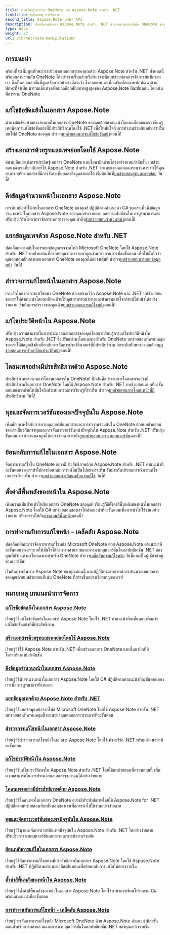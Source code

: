 ```yaml
---
title: การเรียนรู้การรวม OneNote กับ Aspose.Note สำหรับ .NET
linktitle: หมายเหตุ การจัดการ
second_title: Aspose.Note .NET API
description: ปลดล็อกพลังของ Aspose.Note สำหรับ .NET ด้วยบทช่วยสอนที่เน้น OneNote ของเรา แก้ไขข้อขัดแย้ง สร้างเอกสารแบบไดนามิก และสำรวจการจัดการหน้าอย่างมีประสิทธิภาพ
type: docs
weight: 27
url: /th/net/note-manipulation/
---
```


## การแนะนำ

พร้อมที่จะเพิ่มพูนทักษะการประมวลผลเอกสารของคุณด้วย Aspose.Note สำหรับ .NET ทั้งหมดนี้พร้อมผสานรวมกับ OneNote ได้อย่างราบรื่นแล้วหรือยัง เจาะลึกบทช่วยสอนการจัดการบันทึกของเรา ซึ่งเป็นคอลเลกชันที่ดูแลจัดการอย่างระมัดระวัง ซึ่งออกแบบมาเพื่อเสริมศักยภาพนักพัฒนาด้วยทักษะที่จำเป็น มาร่วมเดินทางเพื่อปลดล็อกศักยภาพสูงสุดของ Aspose.Note ทีละขั้นตอน โดยเน้นที่การรวม OneNote

## แก้ไขข้อขัดแย้งในเอกสาร Aspose.Note
 นำทางข้อขัดแย้งอย่างง่ายดายในเอกสาร OneNote ของคุณด้วยคำแนะนำโดยละเอียดของเรา เรียนรู้เทคนิคการแก้ไขข้อขัดแย้งที่มีประสิทธิภาพโดยใช้ .NET เพื่อให้มั่นใจถึงการทำงานร่วมกันอย่างราบรื่นบนไฟล์ OneNote ของคุณ สำรวจ[บทช่วยสอนการแก้ไขข้อขัดแย้ง](./conflict-page-resolution/)ตอนนี้!

## สร้างเอกสารด้วยรูทและเพจย่อยโดยใช้ Aspose.Note
 ค้นพบศิลปะแห่งการประดิษฐ์เอกสาร OneNote แบบไดนามิกด้วยโครงสร้างแบบลำดับชั้น บทช่วยสอนของเราเกี่ยวกับการใช้ Aspose.Note สำหรับ .NET จะแนะนำคุณตลอดกระบวนการ ทำให้คุณสามารถสร้างเอกสารที่มีการจัดระเบียบและดึงดูดสายตาได้ เริ่มต้นกันที่[บทช่วยสอนรูทและเพจย่อย](./create-documents-root-sub-pages/) วันนี้!

## ดึงข้อมูลจำนวนหน้าในเอกสาร Aspose.Note
 การนับหน้าทำได้ง่ายในเอกสาร OneNote ของคุณ! ปฏิบัติตามคำแนะนำ C# ของเราเพื่อดึงข้อมูลจำนวนหน้าในเอกสาร Aspose.Note ของคุณอย่างง่ายดาย ลดความซับซ้อนในการบูรณาการและปรับปรุงเวิร์กโฟลว์การจัดการเอกสารของคุณ ดำดิ่งสู่[บทช่วยสอนจำนวนหน้า](./retrieve-number-of-pages/)ตอนนี้!

## แยกข้อมูลเพจด้วย Aspose.Note สำหรับ .NET
ปลดล็อกความลับในการแยกข้อมูลเพจจากไฟล์ Microsoft OneNote โดยใช้ Aspose.Note สำหรับ .NET บทช่วยสอนที่ครอบคลุมของเราจะพาคุณผ่านกระบวนการทีละขั้นตอน เพื่อให้มั่นใจว่าคุณควบคุมศักยภาพของเอกสาร OneNote ของคุณได้อย่างเต็มที่ สำรวจ[บทช่วยสอนการแยกข้อมูลหน้า](./extract-page-information/) วันนี้!

## สำรวจการแก้ไขหน้าในเอกสาร Aspose.Note
 เจาะลึกโลกของการแก้ไขหน้า OneNote ด้วยเฟรมเวิร์ก Aspose.Note และ .NET บทช่วยสอนของเราให้คำแนะนำโดยละเอียด ช่วยให้คุณสามารถนำทางและทำความเข้าใจการแก้ไขหน้าได้อย่างง่ายดาย เริ่มต้นการสำรวจของคุณด้วย[บทช่วยสอนการแก้ไขหน้า](./page-revisions-exploration/)ตอนนี้!

## แก้ไขประวัติหน้าใน Aspose.Note
 ปรับปรุงความสามารถในการประมวลผลเอกสารของคุณโดยการเรียนรู้การแก้ไขประวัติหน้าใน Aspose.Note สำหรับ .NET ซึ่งปรับแต่งมาโดยเฉพาะสำหรับ OneNote บทช่วยสอนที่ครอบคลุมของเราให้ข้อมูลเชิงลึกเกี่ยวกับการจัดการประวัติศาสตร์ที่มีประสิทธิภาพ ยกระดับทักษะของคุณด้วย[บทช่วยสอนการปรับเปลี่ยนประวัติหน้า](./modify-page-history/)ตอนนี้!

## โคลนเพจอย่างมีประสิทธิภาพด้วย Aspose.Note
ประสิทธิภาพตรงตามการโคลนเอกสารใน OneNote! ฝึกฝนศิลปะของการโคลนเพจอย่างมีประสิทธิภาพในเอกสาร OneNote โดยใช้ Aspose.Note สำหรับ .NET บทช่วยสอนแบบทีละขั้นตอนของเราช่วยให้มั่นใจถึงประสบการณ์การเรียนรู้ที่ราบรื่น สำรวจ[บทช่วยสอนการโคลนหน้าที่มีประสิทธิภาพ](./efficient-page-cloning/) วันนี้!

## พุชและจัดการเวอร์ชันของเพจปัจจุบันใน Aspose.Note
 เพิ่มศักยภาพให้กับการควบคุมเวอร์ชันเอกสารและการทำงานร่วมกันใน OneNote ด้วยบทช่วยสอนของเราเกี่ยวกับการพุชและการจัดการเวอร์ชันหน้าปัจจุบันใน Aspose.Note สำหรับ .NET ปรับปรุงขั้นตอนการทำงานของคุณได้อย่างง่ายดาย ดำดิ่งสู่[บทช่วยสอนการควบคุมเวอร์ชัน](./manage-current-page-versions/)ตอนนี้!

## ย้อนกลับการแก้ไขในเอกสาร Aspose.Note
 จัดการการแก้ไขใน OneNote อย่างมีประสิทธิภาพด้วย Aspose.Note สำหรับ .NET คำแนะนำทีละขั้นตอนของเราทำให้การย้อนกลับการแก้ไขเป็นไปอย่างราบรื่น รับประกันประสบการณ์การแก้ไขเอกสารที่ราบรื่น สำรวจ[บทช่วยสอนการย้อนกลับการแก้ไข](./roll-back-document-revisions/) วันนี้!

## ตั้งค่าสีพื้นหลังของหน้าใน Aspose.Note
เพิ่มความเป็นส่วนตัวให้กับเอกสาร OneNote ของคุณ! เรียนรู้วิธีตั้งค่าสีพื้นหลังของหน้าในเอกสาร Aspose.Note โดยใช้ C# บทช่วยสอนของเราให้คำแนะนำทีละขั้นตอนเพื่อการนำไปใช้งานอย่างง่ายดาย สร้างสรรค์ไปกับ[การสอนสีพื้นหลัง](./set-page-background-color/)ตอนนี้!

## การทำงานกับการแก้ไขหน้า - เคล็ดลับ Aspose.Note
 ปลดล็อกศิลปะการจัดการการแก้ไขหน้า Microsoft OneNote ด้วย Aspose.Note คำแนะนำทีละขั้นตอนของเราช่วยให้มั่นใจได้ถึงการผสานรวมและการควบคุมเวอร์ชันในแอปพลิเคชัน .NET ของคุณที่ปรับแต่งมาโดยเฉพาะสำหรับ OneNote สำรวจ[เคล็ดลับการแก้ไขหน้า](./working-with-page-revisions/) วันนี้และเป็นผู้เชี่ยวชาญด้านเวอร์ชัน!

เริ่มต้นการเดินทาง Aspose.Note ของคุณตอนนี้ และปฏิวัติประสบการณ์การประมวลผลเอกสารของคุณด้วยบทช่วยสอนที่เน้น OneNote ที่สร้างขึ้นอย่างเชี่ยวชาญของเรา!
## หมายเหตุ บทแนะนำการจัดการ
### [แก้ไขข้อขัดแย้งในเอกสาร Aspose.Note](./conflict-page-resolution/)
เรียนรู้วิธีแก้ไขข้อขัดแย้งในเอกสาร Aspose.Note โดยใช้ .NET คำแนะนำทีละขั้นตอนเพื่อการแก้ไขข้อขัดแย้งที่มีประสิทธิภาพ
### [สร้างเอกสารด้วยรูทและเพจย่อยโดยใช้ Aspose.Note](./create-documents-root-sub-pages/)
เรียนรู้วิธีใช้ Aspose.Note สำหรับ .NET เพื่อสร้างเอกสาร OneNote แบบไดนามิกที่มีโครงสร้างแบบลำดับชั้น
### [ดึงข้อมูลจำนวนหน้าในเอกสาร Aspose.Note](./retrieve-number-of-pages/)
เรียนรู้วิธีนับจำนวนหน้าในเอกสาร Aspose.Note โดยใช้ C# ปฏิบัติตามคำแนะนำทีละขั้นตอนของเราเพื่อการบูรณาการที่ง่ายดาย
### [แยกข้อมูลเพจด้วย Aspose.Note สำหรับ .NET](./extract-page-information/)
เรียนรู้วิธีแยกข้อมูลหน้าจากไฟล์ Microsoft OneNote โดยใช้ Aspose.Note สำหรับ .NET บทช่วยสอนที่ครอบคลุมนี้จะแนะนำคุณตลอดกระบวนการทีละขั้นตอน
### [สำรวจการแก้ไขหน้าในเอกสาร Aspose.Note](./page-revisions-exploration/)
เรียนรู้วิธีสำรวจการแก้ไขหน้าในเอกสาร Aspose.Note โดยใช้เฟรมเวิร์ก .NET พร้อมคำแนะนำทีละขั้นตอน
### [แก้ไขประวัติหน้าใน Aspose.Note](./modify-page-history/)
เรียนรู้วิธีแก้ไขประวัติเพจใน Aspose.Note สำหรับ .NET โดยใช้บทช่วยสอนที่ครอบคลุมนี้ เพิ่มความสามารถในการประมวลผลเอกสารของคุณได้อย่างง่ายดาย
### [โคลนเพจอย่างมีประสิทธิภาพด้วย Aspose.Note](./efficient-page-cloning/)
เรียนรู้วิธีโคลนเพจในเอกสาร OneNote อย่างมีประสิทธิภาพโดยใช้ Aspose.Note for .NET ปฏิบัติตามบทช่วยสอนทีละขั้นตอนของเราเพื่อการนำไปใช้งานอย่างง่ายดาย
### [พุชและจัดการเวอร์ชันของเพจปัจจุบันใน Aspose.Note](./manage-current-page-versions/)
เรียนรู้วิธีพุชและจัดการเวอร์ชันเพจปัจจุบันใน Aspose.Note สำหรับ .NET ได้อย่างง่ายดาย ปรับปรุงการควบคุมเวอร์ชันเอกสารและการทำงานร่วมกัน
### [ย้อนกลับการแก้ไขในเอกสาร Aspose.Note](./roll-back-document-revisions/)
เรียนรู้วิธีจัดการการแก้ไขอย่างมีประสิทธิภาพในเอกสาร Aspose.Note โดยใช้ Aspose.Note สำหรับ .NET ปฏิบัติตามคำแนะนำทีละขั้นตอนเพื่อย้อนกลับการแก้ไขได้อย่างราบรื่น
### [ตั้งค่าสีพื้นหลังของหน้าใน Aspose.Note](./set-page-background-color/)
เรียนรู้วิธีตั้งค่าสีพื้นหลังของหน้าในเอกสาร Aspose.Note โดยใช้ภาษาการเขียนโปรแกรม C# พร้อมคำแนะนำทีละขั้นตอน
### [การทำงานกับการแก้ไขหน้า - เคล็ดลับ Aspose.Note](./working-with-page-revisions/)
เรียนรู้การจัดการการแก้ไขหน้า Microsoft OneNote ด้วย Aspose.Note คำแนะนำทีละขั้นตอนสำหรับการผสานรวมและการควบคุมเวอร์ชันในแอปพลิเคชัน .NET ของคุณอย่างราบรื่น